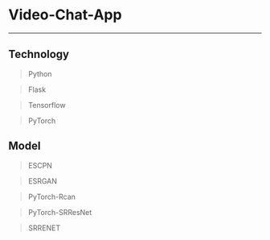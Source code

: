 # Video-Chat-App
---
## Technology
> Python


> Flask


> Tensorflow


> PyTorch
## Model
> ESCPN


> ESRGAN


> PyTorch-Rcan


> PyTorch-SRResNet


> SRRENET
